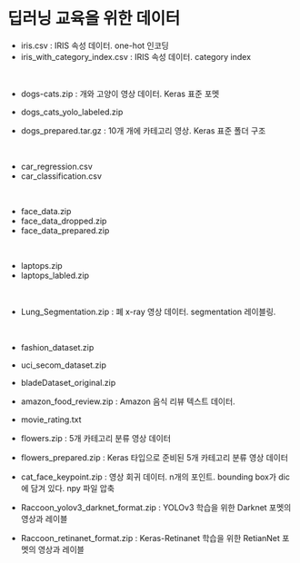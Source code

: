 # 딥러닝 교육을 위한 데이터
- iris.csv : IRIS 속성 데이터. one-hot 인코딩
- iris_with_category_index.csv : IRIS 속성 데이터. category index
<br>

- dogs-cats.zip : 개와 고양이 영상 데이터. Keras 표준 포멧
- dogs_cats_yolo_labeled.zip

- dogs_prepared.tar.gz : 10개 개에 카테고리 영상. Keras 표준 폴더 구조
<br>

- car_regression.csv
- car_classification.csv
<br>

- face_data.zip
- face_data_dropped.zip
- face_data_prepared.zip
<br>

- laptops.zip
- laptops_labled.zip
<br>

- Lung_Segmentation.zip : 폐 x-ray 영상 데이터. segmentation 레이블링.

<br>

- fashion_dataset.zip
- uci_secom_dataset.zip
- bladeDataset_original.zip
- amazon_food_review.zip : Amazon 음식 리뷰 텍스트 데이터.
- movie_rating.txt

- flowers.zip : 5개 카테고리 분류 영상 데이터
- flowers_prepared.zip : Keras 타입으로 준비된 5개 카테고리 분류 영상 데이터

- cat_face_keypoint.zip : 영상 회귀 데이터. n개의 포인트. bounding box가 dic에 담겨 있다. npy 파일 압축

- Raccoon_yolov3_darknet_format.zip : YOLOv3 학습을 위한 Darknet 포멧의 영상과 레이블
- Raccoon_retinanet_format.zip : Keras-Retinanet 학습을 위한 RetianNet 포멧의 영상과 레이블